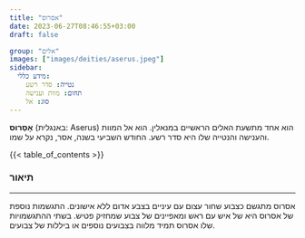 ```yaml
---
title: "אסרוס"
date: 2023-06-27T08:46:55+03:00
draft: false

group: "אלים"
images: ["images/deities/aserus.jpeg"]
sidebar:
  מידע כללי:
    נטייה: סדר רשע
    תחום: מוות וענישה
    סוג: אל
---
```


**אָסֵרוּס** (באנגלית: Aserus) הוא אחד מתשעת האלים הראשיים במנאלין. הוא אל המוות והענישה והנטייה שלו היא סדר רשע. החודש השביעי בשנה, אסר, נקרא על שמו.

{{< table_of_contents >}}

### תיאור

---

אסרוס מתגשם כצבוע שחור עצום עם עיניים בצבע אדום ללא אישונים. התגשמות נוספת של אסרוס היא של איש עם ראש ומאפיינים של צבוע שמחזיק פטיש.
בשתי ההתגשמויות שלו אסרוס תמיד מלווה בצבועים נוספים או ביללות של צבועים.
